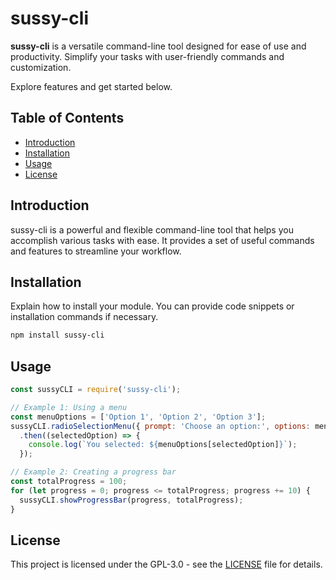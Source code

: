 # sussy-cli

**sussy-cli** is a versatile command-line tool designed for ease of use and productivity. Simplify your tasks with user-friendly commands and customization.

Explore features and get started below.

## Table of Contents

- [Introduction](#introduction)
- [Installation](#installation)
- [Usage](#usage)
- [License](#license)

## Introduction

sussy-cli is a powerful and flexible command-line tool that helps you accomplish various tasks with ease. It provides a set of useful commands and features to streamline your workflow.

## Installation

Explain how to install your module. You can provide code snippets or installation commands if necessary.

```bash
npm install sussy-cli
```

## Usage

```js
const sussyCLI = require('sussy-cli');

// Example 1: Using a menu
const menuOptions = ['Option 1', 'Option 2', 'Option 3'];
sussyCLI.radioSelectionMenu({ prompt: 'Choose an option:', options: menuOptions })
  .then((selectedOption) => {
    console.log(`You selected: ${menuOptions[selectedOption]}`);
  });

// Example 2: Creating a progress bar
const totalProgress = 100;
for (let progress = 0; progress <= totalProgress; progress += 10) {
  sussyCLI.showProgressBar(progress, totalProgress);
}
```

## License
This project is licensed under the GPL-3.0 - see the [LICENSE](LICENSE) file for details.